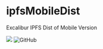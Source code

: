 # ipfsMobileDist
Excalibur IPFS Dist of Mobile Version

[![](https://img.shields.io/badge/project-Excalibur__-ef5777.svg?style=popout-square)](http://kovan.xclbr.io)
![GitHub](https://img.shields.io/github/license/mashape/apistatus.svg?style=popout-square)
